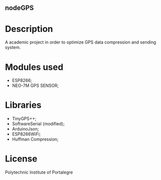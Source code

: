 ## nodeGPS

# Description
A academic project in order to optimize GPS data compression and sending system.

# Modules used

- ESP8266;
- NEO-7M GPS SENSOR;

# Libraries
- TinyGPS++;
- SoftwareSerial (modified);
- ArduinoJson;
- ESP8266WiFi;
- Huffman Compression;

# License
Polytechnic Institute of Portalegre